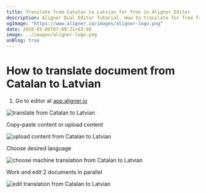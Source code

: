 ```yaml
---
title: Translate from Catalan to Latvian for free in Aligner Editor
description: Aligner Dual Editor Tutorial. How to translate for free from Catalan to Latvian. Aligner is multilingual document management platform. 
ogImage: "https://www.aligner.io/images/aligner-logo.png"
date: 2020-05-06T07:09:21+03:00
image: ../images/aligner-logo.png
onBlog: true
---
```


# How to translate document from Catalan to Latvian

1. Go to editor at [app.aligner.io](https://app.aligner.io "Aligner App web page")

![translate from Catalan to Latvian](../aligner-blank-editor.png "translate from Catalan to Latvian")

Copy-paste content or upload content

![upload content from Catalan to Latvian](../aligner-uploaded-document.png "upload content from Catalan to Latvian")

Choose desired language

![choose machine translation from Catalan to Latvian](../aligner-language-dropdown.png "choose machine translation from Catalan to Latvian")

Work and edit 2 documents in parallel

![edit translation from Catalan to Latvian](../aligner-double-sitded-editor.png "edit translation from Catalan to Latvian")

